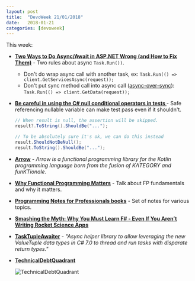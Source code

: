 ```yaml
---
layout: post
title:  "DevoWeek 21/01/2018"
date:   2018-01-21
categories: [devoweek]
---
```


This week:

* **[Two Ways to Do Async/Await in ASP.NET Wrong (and How to Fix Them)](https://exceptionnotfound.net/two-ways-to-do-async-await-in-asp-net-wrong-and-how-to-fix-them/)** - Two rules about async `Task.Run())`.
  * Don't do wrap async call with another task, ex: `Task.Run(() => client.GetServicesAsync(request));`
  * Don't put sync method call into async call ([async-over-sync](https://blogs.msdn.microsoft.com/pfxteam/2012/03/24/should-i-expose-asynchronous-wrappers-for-synchronous-methods/)): `Task.Run(() => client.GetData(request));`
* **[Be careful in using the C# null conditional operators in tests ](https://www.productivecsharp.com/2018/01/careful-using-c-null-conditional-operators-tests/)** - Safe referencing nullable variable can make test pass even if it shouldn't.
  ```csharp
  // When result is null, the assertion will be skipped.
  result?.ToString().ShouldBe("...");
  
  // To be absolutely sure it's ok, we can do this instead
  result.ShouldNotBeNull();
  result.ToString().ShouldBe("...");
  ```
* **[Arrow](http://arrow-kt.io/)** - _Λrrow is a functional programming library for the Kotlin programming language born from the fusion of KΛTEGORY and funKTionale._
* **[Why Functional Programming Matters](https://www.youtube.com/watch?v=oB8jN68KGcU)** - Talk about FP fundamentals and why it matters.
* **[Programming Notes for Professionals books](http://goalkicker.com/)** - Set of notes for various topics.

* **[Smashing the Myth: Why You Must Learn F# - Even If You Aren’t Writing Rocket Science Apps](http://www.codemag.com/Article/1203081)**

* **[TaskTupleAwaiter](https://github.com/buvinghausen/TaskTupleAwaiter)** - _"Async helper library to allow leveraging the new ValueTuple data types in C# 7.0 to thread and run tasks with disparate return types."_

* **[TechnicalDebtQuadrant](https://martinfowler.com/bliki/TechnicalDebtQuadrant.html)**
  
  ![TechnicalDebtQuadrant](https://martinfowler.com/bliki/images/techDebtQuadrant.png)
